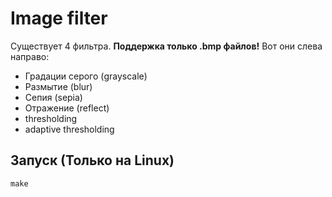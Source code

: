 # Image filter
Существует 4 фильтра. **Поддержка только .bmp файлов!**
Вот они слева направо:
  - Градации серого (grayscale)
  - Размытие (blur)
  - Сепия (sepia)
  - Отражение (reflect)
  - thresholding
  - adaptive thresholding

## Запуск (Только на Linux)
``` 
make
```
